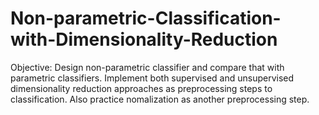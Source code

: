 # Non-parametric-Classification-with-Dimensionality-Reduction

Objective: Design non-parametric classifier and compare that with parametric classifiers. Implement both supervised and unsupervised dimensionality reduction approaches as preprocessing steps to classification. Also practice nomalization as another preprocessing step.
